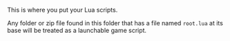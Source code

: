 This is where you put your Lua scripts.

Any folder or zip file found in this folder that has a file named `root.lua`
at its base will be treated as a launchable game script.